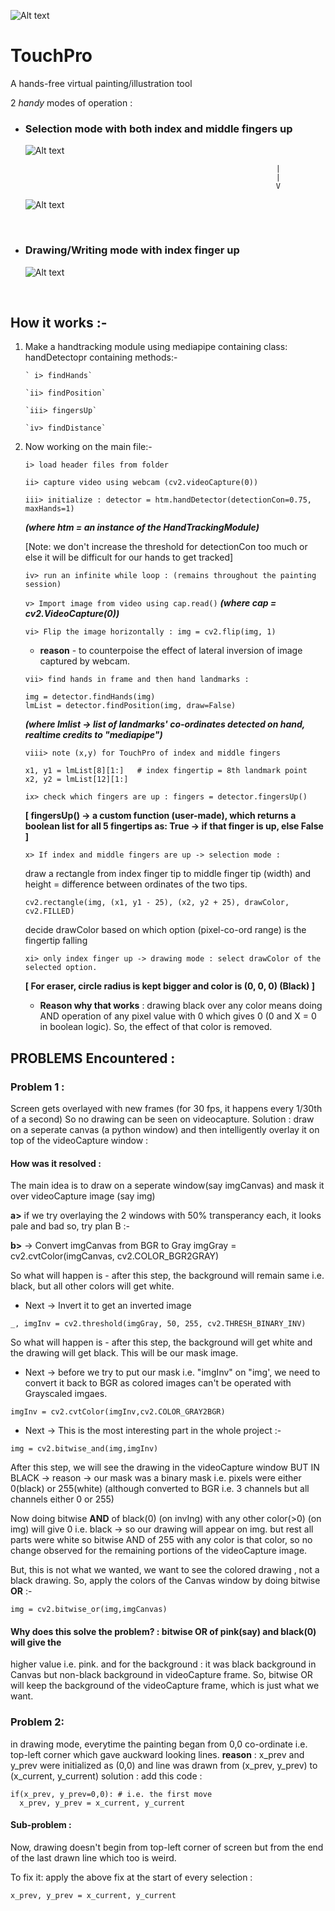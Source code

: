 ![Alt text](logo.jpg)

# TouchPro

A hands-free virtual painting/illustration tool

2 _handy_ modes of operation :

- ### Selection mode with both index and middle fingers up

  ![Alt text](live_run/2.png)

                                                              |
                                                              |
                                                              V

  ![Alt text](live_run/3.png)

&nbsp;

- ### Drawing/Writing mode with index finger up

  ![Alt text](live_run/4.png)

&nbsp;

## How it works :-

1.  Make a handtracking module using mediapipe
    containing class: handDetectopr
    containing methods:-

        ` i> findHands`

        `ii> findPosition`

        `iii> fingersUp`

        `iv> findDistance`

2.  Now working on the main file:-

    `i> load header files from folder`

    `ii> capture video using webcam (cv2.videoCapture(0))`

    `iii> initialize : detector = htm.handDetector(detectionCon=0.75, maxHands=1)`

    **_(where htm = an instance of the HandTrackingModule)_**

    [Note: we don't increase the threshold for detectionCon too much or else it will be difficult for our hands to get tracked]

    `iv> run an infinite while loop : (remains throughout the painting session)`

    `v> Import image from video using cap.read()` **_(where cap = cv2.VideoCapture(0))_**

    `vi> Flip the image horizontally : img = cv2.flip(img, 1)`

    - **reason** - to counterpoise the effect of lateral inversion of image captured by webcam.

    `vii> find hands in frame and then hand landmarks :`

    ```
    img = detector.findHands(img)
    lmList = detector.findPosition(img, draw=False)
    ```

    **_(where lmlist -> list of landmarks' co-ordinates detected on hand, realtime credits to "mediapipe")_**

    `viii> note (x,y) for TouchPro of index and middle fingers`

    ```
    x1, y1 = lmList[8][1:]   # index fingertip = 8th landmark point
    x2, y2 = lmList[12][1:]
    ```

    `ix> check which fingers are up : fingers = detector.fingersUp()`

    **[ fingersUp() -> a custom function (user-made), which returns a boolean list for all 5 fingertips as:
    True -> if that finger is up, else False ]**

    `x> If index and middle fingers are up -> selection mode :`

    draw a rectangle from index finger tip to middle finger tip (width)
    and height = difference between ordinates of the two tips.

    ```
    cv2.rectangle(img, (x1, y1 - 25), (x2, y2 + 25), drawColor, cv2.FILLED)
    ```

    decide drawColor based on which option (pixel-co-ord range) is the fingertip falling

    `xi> only index finger up -> drawing mode : select drawColor of the selected option.`

    **[ For eraser, circle radius is kept bigger and color is (0, 0, 0) (Black) ]**

    - **Reason why that works** : drawing black over any color means doing AND operation of any pixel value with 0 which gives 0 (0 and X = 0 in boolean logic). So, the effect of that color is removed.

## PROBLEMS Encountered :

### Problem 1 :

Screen gets overlayed with new frames (for 30 fps, it happens every 1/30th of a second)
So no drawing can be seen on videocapture.
Solution : draw on a seperate canvas (a python window)
and then intelligently overlay it on top of the videoCapture window :

#### How was it resolved :

The main idea is to draw on a seperate window(say imgCanvas) and mask it over
videoCapture image (say img)

**a>** if we try overlaying the 2 windows with
50% transperancy each, it looks pale and bad
so, try plan B :-

**b>** -> Convert imgCanvas from BGR to Gray
imgGray = cv2.cvtColor(imgCanvas, cv2.COLOR_BGR2GRAY)

So what will happen is - after this step, the background will remain
same i.e. black, but all other colors will get white.

- Next -> Invert it to get an inverted image

```
_, imgInv = cv2.threshold(imgGray, 50, 255, cv2.THRESH_BINARY_INV)
```

So what will happen is - after this step, the background will get white
and the drawing will get black. This will be our mask image.

- Next -> before we try to put our mask i.e. "imgInv" on "img', we
  need to convert it back to BGR as colored images can't be operated with Grayscaled imgaes.

```
imgInv = cv2.cvtColor(imgInv,cv2.COLOR_GRAY2BGR)
```

- Next -> This is the most interesting part in the whole project :-

```
img = cv2.bitwise_and(img,imgInv)
```

After this step, we will see the drawing in the videoCapture window
BUT IN BLACK -> reason -> our mask was a binary mask
i.e. pixels were either 0(black) or 255(white) (although converted to BGR i.e. 3 channels
but all channels either 0 or 255)

Now doing bitwise **AND** of black(0) (on invIng) with any other color(>0) (on img)
will give 0 i.e. black -> so our drawing will appear on img.
but rest all parts were white so bitwise AND of 255 with any color is that color,
so no change observed for the remaining portions of the videoCapture image.

But, this is not what we wanted, we want to see the colored drawing , not a black drawing.
So, apply the colors of the Canvas window by doing bitwise **OR** :-

```
img = cv2.bitwise_or(img,imgCanvas)
```

#### Why does this solve the problem? : bitwise OR of pink(say) and black(0) will give the

higher value i.e. pink.
and for the background : it was black background in Canvas but non-black background in
videoCapture frame. So, bitwise OR will keep the background of the videoCapture frame,
which is just what we want.

### Problem 2:

in drawing mode, everytime the painting began from 0,0 co-ordinate i.e. top-left corner
which gave auckward looking lines.
**reason** : x_prev and y_prev were initialized as (0,0) and line was drawn
from (x_prev, y_prev) to (x_current, y_current)
solution : add this code :

```
if(x_prev, y_prev=0,0): # i.e. the first move
  x_prev, y_prev = x_current, y_current
```

#### Sub-problem :

Now, drawing doesn't begin from top-left corner of screen but from the
end of the last drawn line which too is weird.

To fix it: apply the above fix at the start of every selection :

```
x_prev, y_prev = x_current, y_current
```
